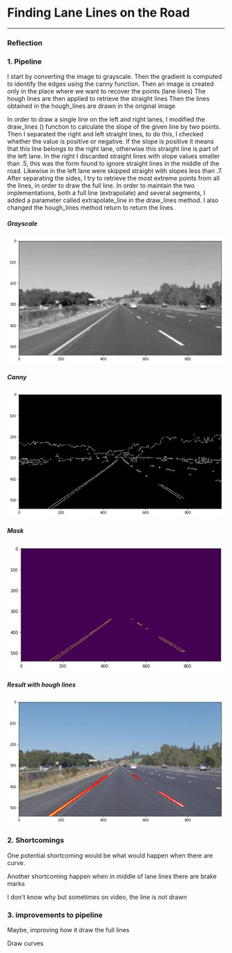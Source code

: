 # **Finding Lane Lines on the Road** 

[//]: # (Image References)

[image1]: ./writeup_images/grayscale.png "Grayscale"
[image2]: ./writeup_images/canny.png "Canny"
[image3]: ./writeup_images/mask.png "Mask"
[image4]: ./writeup_images/result.png "Result with hough lines"

---

### Reflection

### 1. Pipeline

I start by converting the image to grayscale.
Then the gradient is computed to identify the edges using the canny function.
Then an image is created only in the place where we want to recover the points (lane lines)
The hough lines are then applied to retrieve the straight lines
Then the lines obtained in the hough_lines are drawn in the original image

In order to draw a single line on the left and right lanes, I modified the draw_lines () function 
to calculate the slope of the given line by two points. Then I separated the right and left straight lines,
to do this, I checked whether the value is positive or negative. If the slope is positive it means
that this line belongs to the right lane, otherwise this straight line is part of the left lane.
In the right I discarded straight lines with slope values ​​smaller than .5, this was the form found
to ignore straight lines in the middle of the road. Likewise in the left lane were skipped straight with slopes less than .7.
After separating the sides, I try to retrieve the most extreme points from all the lines, in order to draw the full line.
In order to maintain the two implementations, both a full line (extrapolate) and several segments, I added
a parameter called extrapolate_line in the draw_lines method. I also changed the hough_lines method return to return
the lines.

##### Grayscale
![image1]
##### Canny
![image2]
##### Mask
![image3]
##### Result with hough lines
![image4]


### 2. Shortcomings

One potential shortcoming would be what would happen when there are curve. 

Another shortcoming happen when in middle of lane lines there are brake marks

I don't know why but sometimes on video, the line is not drawn

### 3. improvements to pipeline

Maybe, improving how it draw the full lines

Draw curves